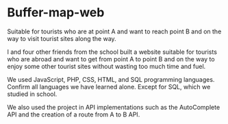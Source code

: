# Buffer-map-web
Suitable for tourists who are at point A and want to reach point B and on the way to visit tourist sites along the way.

I and four other friends from the school built a website suitable for tourists who are abroad and want to get from
point A to point B and on the way to enjoy some other tourist sites without wasting too much time and fuel.

We used JavaScript, PHP, CSS, HTML, and SQL programming languages. Confirm all languages we have learned alone.
Except for SQL, which we studied in school.

We also used the project in API implementations such as the AutoComplete API and the creation of a route from A to B API.
